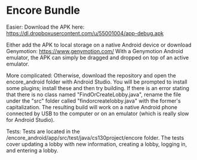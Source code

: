 # Encore Bundle

Easier: Download the APK here: https://dl.dropboxusercontent.com/u/55001004/app-debug.apk

Either add the APK to local storage on a native Android device or download Genymotion: https://www.genymotion.com/
With a Genymotion Android emulator, the APK can simply be dragged and dropped on top of an active emulator.

More complicated: Otherwise, download the repository and open the encore_android folder with Android Studio. You will be prompted to install some plugins; install these and then try building. If there is an error stating that there is no class named "FindOrCreateLobby.java", rename the file under the "src" folder called "findorcreatelobby.java" with the former's capitalization. The resulting build will work on a native Android phone connected by USB to the computer or on an emulator (which is really slow for Android Studio).

Tests: Tests are located in the /encore_android/app/src/test/java/cs130project/encore folder. The tests cover updating a lobby with new information, creating a lobby, logging in, and entering a lobby.
